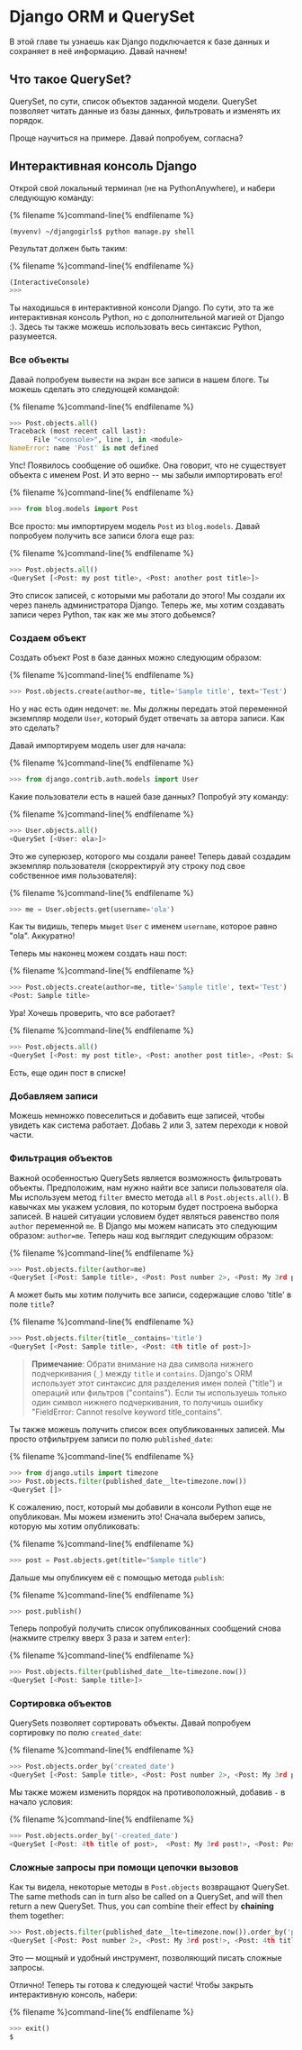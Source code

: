# Django ORM и QuerySet

В этой главе ты узнаешь как Django подключается к базе данных и сохраняет в неё информацию. Давай начнем!

## Что такое QuerySet?

QuerySet, по сути, список объектов заданной модели. QuerySet позволяет читать данные из базы данных, фильтровать и изменять их порядок.

Проще научиться на примере. Давай попробуем, согласна?

## Интерактивная консоль Django

Открой свой локальный терминал (не на PythonAnywhere), и набери следующую команду:

{% filename %}command-line{% endfilename %}

    (myvenv) ~/djangogirls$ python manage.py shell
    

Результат должен быть таким:

{% filename %}command-line{% endfilename %}

```python
(InteractiveConsole)
>>>
```

Ты находишься в интерактивной консоли Django. По сути, это та же интерактивная консоль Python, но с дополнительной магией от Django :). Здесь ты также можешь использовать весь синтаксис Python, разумеется.

### Все объекты

Давай попробуем вывести на экран все записи в нашем блоге. Ты можешь сделать это следующей командой:

{% filename %}command-line{% endfilename %}

```python
>>> Post.objects.all()
Traceback (most recent call last):
      File "<console>", line 1, in <module>
NameError: name 'Post' is not defined
```

Упс! Появилось сообщение об ошибке. Она говорит, что не существует объекта с именем Post. И это верно -- мы забыли импортировать его!

{% filename %}command-line{% endfilename %}

```python
>>> from blog.models import Post
```

Все просто: мы импортируем модель `Post` из `blog.models`. Давай попробуем получить все записи блога еще раз:

{% filename %}command-line{% endfilename %}

```python
>>> Post.objects.all()
<QuerySet [<Post: my post title>, <Post: another post title>]>
```

Это список записей, с которыми мы работали до этого! Мы создали их через панель администратора Django. Теперь же, мы хотим создавать записи через Python, так как же мы этого добьемся?

### Создаем объект

Создать объект Post в базе данных можно следующим образом:

{% filename %}command-line{% endfilename %}

```python
>>> Post.objects.create(author=me, title='Sample title', text='Test')
```

Но у нас есть один недочет: `me`. Мы должны передать этой переменной экземпляр модели `User`, который будет отвечать за автора записи. Как это сделать?

Давай импортируем модель user для начала:

{% filename %}command-line{% endfilename %}

```python
>>> from django.contrib.auth.models import User
```

Какие пользователи есть в нашей базе данных? Попробуй эту команду:

{% filename %}command-line{% endfilename %}

```python
>>> User.objects.all()
<QuerySet [<User: ola>]>
```

Это же суперюзер, которого мы создали ранее! Теперь давай создадим экземпляр пользователя (скорректируй эту строку под свое собственное имя пользователя):

{% filename %}command-line{% endfilename %}

```python
>>> me = User.objects.get(username='ola')
```

Как ты видишь, теперь мы`get` `User` с именем `username`, которое равно "ola". Аккуратно!

Теперь мы наконец можем создать наш пост:

{% filename %}command-line{% endfilename %}

```python
>>> Post.objects.create(author=me, title='Sample title', text='Test')
<Post: Sample title>
```

Ура! Хочешь проверить, что все работает?

{% filename %}command-line{% endfilename %}

```python
>>> Post.objects.all()
<QuerySet [<Post: my post title>, <Post: another post title>, <Post: Sample title>]>
```

Есть, еще один пост в списке!

### Добавляем записи

Можешь немножко повеселиться и добавить еще записей, чтобы увидеть как система работает. Добавь 2 или 3, затем переходи к новой части.

### Фильтрация объектов

Важной особенностью QuerySets является возможность фильтровать объекты. Предположим, нам нужно найти все записи пользователя ola. Мы используем метод `filter` вместо метода `all` в `Post.objects.all()`. В кавычках мы укажем условия, по которым будет построена выборка записей. В нашей ситуации условием будет являться равенство поля `author` переменной `me`. В Django мы можем написать это следующим образом: `author=me`. Теперь наш код выглядит следующим образом:

{% filename %}command-line{% endfilename %}

```python
>>> Post.objects.filter(author=me)
<QuerySet [<Post: Sample title>, <Post: Post number 2>, <Post: My 3rd post!>, <Post: 4th title of post>]>
```

А может быть мы хотим получить все записи, содержащие слово 'title' в поле `title`?

{% filename %}command-line{% endfilename %}

```python
>>> Post.objects.filter(title__contains='title')
<QuerySet [<Post: Sample title>, <Post: 4th title of post>]>
```

> **Примечание**: Обрати внимание на два символа нижнего подчеркивания (`_`) между `title` и `contains`. Django's ORM использует этот синтаксис для разделения имен полей ("title") и операций или фильтров ("contains"). Если ты используешь только один символ нижнего подчеркивания, то получишь ошибку "FieldError: Cannot resolve keyword title_contains".

Ты также можешь получить список всех опубликованных записей. Мы просто отфильтруем записи по полю `published_date`:

{% filename %}command-line{% endfilename %}

```python
>>> from django.utils import timezone
>>> Post.objects.filter(published_date__lte=timezone.now())
<QuerySet []>
```

К сожалению, пост, который мы добавили в консоли Python еще не опубликован. Мы можем изменить это! Сначала выберем запись, которую мы хотим опубликовать:

{% filename %}command-line{% endfilename %}

```python
>>> post = Post.objects.get(title="Sample title")
```

Дальше мы опубликуем её с помощью метода `publish`:

{% filename %}command-line{% endfilename %}

```python
>>> post.publish()
```

Теперь попробуй получить список опубликованных сообщений снова (нажмите стрелку вверх 3 раза и затем `enter`):

{% filename %}command-line{% endfilename %}

```python
>>> Post.objects.filter(published_date__lte=timezone.now())
<QuerySet [<Post: Sample title>]>
```

### Сортировка объектов

QuerySets позволяет сортировать объекты. Давай попробуем сортировку по полю `created_date`:

{% filename %}command-line{% endfilename %}

```python
>>> Post.objects.order_by('created_date')
<QuerySet [<Post: Sample title>, <Post: Post number 2>, <Post: My 3rd post!>, <Post: 4th title of post>]>
```

Мы также можем изменить порядок на противоположный, добавив `-` в начало условия:

{% filename %}command-line{% endfilename %}

```python
>>> Post.objects.order_by('-created_date')
<QuerySet [<Post: 4th title of post>,  <Post: My 3rd post!>, <Post: Post number 2>, <Post: Sample title>]>
```

### Сложные запросы при помощи цепочки вызовов

Как ты видела, некоторые методы в `Post.objects` возвращают QuerySet. The same methods can in turn also be called on a QuerySet, and will then return a new QuerySet. Thus, you can combine their effect by **chaining** them together:

```python
>>> Post.objects.filter(published_date__lte=timezone.now()).order_by('published_date')
<QuerySet [<Post: Post number 2>, <Post: My 3rd post!>, <Post: 4th title of post>, <Post: Sample title>]>
```

Это — мощный и удобный инструмент, позволяющий писать сложные запросы.

Отлично! Теперь ты готова к следующей части! Чтобы закрыть интерактивную консоль, набери:

{% filename %}command-line{% endfilename %}

```python
>>> exit()
$
```